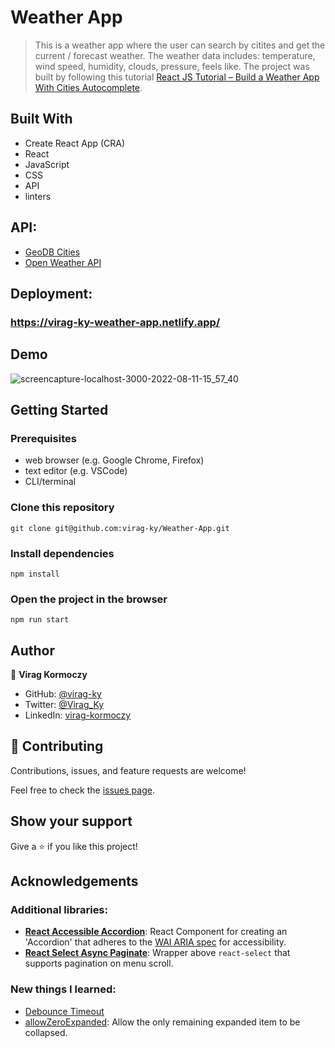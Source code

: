 # Weather App

> This is a weather app where the user can search by citites and get the current / forecast weather.
> The weather data includes: temperature, wind speed, humidity, clouds, pressure, feels like.
>The project was built by following this tutorial [React JS Tutorial – Build a Weather App With Cities Autocomplete](https://www.youtube.com/watch?v=Reny0cTTv24&t=36s).

## Built With

- Create React App (CRA)
- React
- JavaScript
- CSS
- API
- linters

## API:

- [GeoDB Cities](https://rapidapi.com/wirefreethought/api/geodb-cities/)
- [Open Weather API](https://openweathermap.org/current)

## Deployment:
### https://virag-ky-weather-app.netlify.app/

## Demo
![screencapture-localhost-3000-2022-08-11-15_57_40](https://user-images.githubusercontent.com/79658534/184138642-ad419c03-b64c-4726-ac07-a94feb18dbe1.png)


## Getting Started

### Prerequisites

- web browser (e.g. Google Chrome, Firefox)
- text editor (e.g. VSCode)
- CLI/terminal

### Clone this repository

```
git clone git@github.com:virag-ky/Weather-App.git
```

### Install dependencies

```
npm install
```

### Open the project in the browser

```
npm run start
```

## Author

👤 **Virag Kormoczy**

- GitHub: [@virag-ky](https://github.com/virag-ky)
- Twitter: [@Virag_Ky](https://twitter.com/Virag_Ky)
- LinkedIn: [virag-kormoczy](https://linkedin.com/in/virag-kormoczy)

## 🤝 Contributing

Contributions, issues, and feature requests are welcome!

Feel free to check the [issues page](../../issues/).

## Show your support

Give a ⭐️ if you like this project!

## Acknowledgements

### Additional libraries:

- **[React Accessible Accordion](https://www.npmjs.com/package/react-accessible-accordion)**: React Component for creating an 'Accordion' that adheres to the [WAI ARIA spec](https://www.w3.org/WAI/ARIA/apg/#accordion) for accessibility.
- **[React Select Async Paginate](https://www.npmjs.com/package/react-select-async-paginate)**: Wrapper above `react-select` that supports pagination on menu scroll.

### New things I learned:

- [Debounce Timeout](https://levelup.gitconnected.com/debounce-in-javascript-improve-your-applications-performance-5b01855e086)
- [allowZeroExpanded](https://github.com/springload/react-accessible-accordion): Allow the only remaining expanded item to be collapsed.


